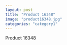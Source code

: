 ```yaml
---
layout: post
title: "Product 16348"
image: "product16348.jpg"
categories: "category1"
---
```

Product 16348
